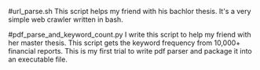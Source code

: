 #url_parse.sh
This script helps my friend with his bachlor thesis.
It's a very simple web crawler written in bash.

#pdf_parse_and_keyword_count.py
I write this script to help my friend with her master thesis. This script gets the keyword frequency from 10,000+ financial reports. This is my first trial to write pdf parser and package it into an executable file. 



